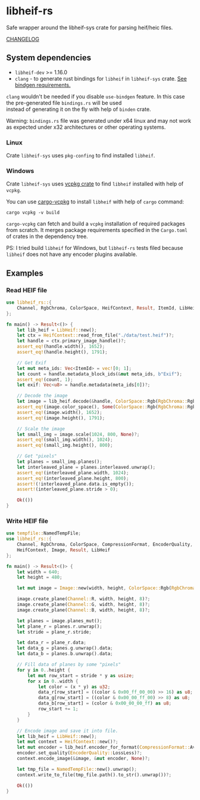 # libheif-rs

Safe wrapper around the libheif-sys crate for parsing heif/heic files.

[CHANGELOG](https://github.com/Cykooz/libheif-rs/blob/master/CHANGELOG.md)

## System dependencies

- `libheif-dev` >= 1.16.0
- `clang` - to generate rust bindings for `libheif` in `libheif-sys` crate.
  [See bindgen requirements.](https://rust-lang.github.io/rust-bindgen/requirements.html)

`clang` wouldn't be needed if you disable `use-bindgen` feature.
In this case the pre-generated file `bindings.rs` will be used  
instead of generating it on the fly with help of `binden` crate.

Warning: `bindings.rs` file was generated under x64 linux and may
not work as expected under x32 architectures or other operating systems.

### Linux

Crate `libheif-sys` uses `pkg-confing` to find installed `libheif`.

### Windows

Crate `libheif-sys` uses [vcpkg crate](https://crates.io/crates/vcpkg)
to find `libheif` installed with help of `vcpkg`.

You can use [cargo-vcpkg](https://crates.io/crates/cargo-vcpkg)
to install `libheif` with help of `cargo` command:

```shell
cargo vcpkg -v build
```

`cargo-vcpkg` can fetch and build a `vcpkg` installation of required
packages from scratch. It merges package requirements specified in
the `Cargo.toml` of crates in the dependency tree.

PS: I tried build `libheif` for Windows, but `libheif-rs` tests
filed because `libheif` does not have any encoder plugins available.

## Examples

### Read HEIF file

```rust
use libheif_rs::{
    Channel, RgbChroma, ColorSpace, HeifContext, Result, ItemId, LibHeif
};

fn main() -> Result<()> {
    let lib_heif = LibHeif::new();
    let ctx = HeifContext::read_from_file("./data/test.heif")?;
    let handle = ctx.primary_image_handle()?;
    assert_eq!(handle.width(), 1652);
    assert_eq!(handle.height(), 1791);

    // Get Exif
    let mut meta_ids: Vec<ItemId> = vec![0; 1];
    let count = handle.metadata_block_ids(&mut meta_ids, b"Exif");
    assert_eq!(count, 1);
    let exif: Vec<u8> = handle.metadata(meta_ids[0])?;

    // Decode the image
    let image = lib_heif.decode(&handle, ColorSpace::Rgb(RgbChroma::Rgb), None)?;
    assert_eq!(image.color_space(), Some(ColorSpace::Rgb(RgbChroma::Rgb)));
    assert_eq!(image.width(), 1652);
    assert_eq!(image.height(), 1791);

    // Scale the image
    let small_img = image.scale(1024, 800, None)?;
    assert_eq!(small_img.width(), 1024);
    assert_eq!(small_img.height(), 800);

    // Get "pixels"
    let planes = small_img.planes();
    let interleaved_plane = planes.interleaved.unwrap();
    assert_eq!(interleaved_plane.width, 1024);
    assert_eq!(interleaved_plane.height, 800);
    assert!(!interleaved_plane.data.is_empty());
    assert!(interleaved_plane.stride > 0);

    Ok(())
}
```

### Write HEIF file

```rust
use tempfile::NamedTempFile;
use libheif_rs::{
    Channel, RgbChroma, ColorSpace, CompressionFormat, EncoderQuality, 
    HeifContext, Image, Result, LibHeif
};

fn main() -> Result<()> {
    let width = 640;
    let height = 480;

    let mut image = Image::new(width, height, ColorSpace::Rgb(RgbChroma::C444))?;

    image.create_plane(Channel::R, width, height, 8)?;
    image.create_plane(Channel::G, width, height, 8)?;
    image.create_plane(Channel::B, width, height, 8)?;

    let planes = image.planes_mut();
    let plane_r = planes.r.unwrap();
    let stride = plane_r.stride;

    let data_r = plane_r.data;
    let data_g = planes.g.unwrap().data;
    let data_b = planes.b.unwrap().data;

    // Fill data of planes by some "pixels"
    for y in 0..height {
        let mut row_start = stride * y as usize;
        for x in 0..width {
            let color = (x * y) as u32;
            data_r[row_start] = ((color & 0x00_ff_00_00) >> 16) as u8;
            data_g[row_start] = ((color & 0x00_00_ff_00) >> 8) as u8;
            data_b[row_start] = (color & 0x00_00_00_ff) as u8;
            row_start += 1;
        }
    }

    // Encode image and save it into file.
    let lib_heif = LibHeif::new();
    let mut context = HeifContext::new()?;
    let mut encoder = lib_heif.encoder_for_format(CompressionFormat::Av1)?;
    encoder.set_quality(EncoderQuality::LossLess)?;
    context.encode_image(&image, &mut encoder, None)?;

    let tmp_file = NamedTempFile::new().unwrap();
    context.write_to_file(tmp_file.path().to_str().unwrap())?;

    Ok(())
}
```
